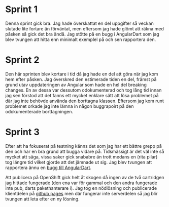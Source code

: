 # Sprint 1
Denna sprint gick bra. Jag hade överskattat en del uppgifter så veckan slutade lite fortare än förväntat,
men eftersom jag hade glömt att räkna med påsken så gick det bra ändå. Jag stötte på en bugg i AngularDart
som jag blev tvungen att hitta enn minimalt exemplel på och sen rapportera den.

# Sprint 2
Den här sprinten blev kortare i tid då jag hade en del att göra när jag kom hem efter påsken. Jag överskred
den estimerade tiden en del, främst på grund utav uppdateringen av Angular som hade en hel del breaking changes.
En av dessa var dessutom odokumenterad och tog lång tid innan jag sen förstod att det fanns ett mycket
enklare sätt att lösa problemet på där jag inte behövde använda den borttagna klassen. Eftersom jag kom
runt problemet orkade jag inte lämna in någon buggrapoirt på den odokumenterade borttagningen.

# Sprint 3
Efter att ha fokuserat på testning känns det som jag har ett bättre grepp på den och har en bra grund att
bugga vidare på. Tidsmässigt är det väl inte så mycket att säga, vissa saker gick snababre än trott medans
en (rita pilar) tog längre tid vilket gjorde att det jämnade ut sig. Jag blev tvungen att rapportera ännu
en [bugg till AngularDart](https://github.com/angular/angular.dart/issues/987).

Att publicera på OpenShift gick helt åt skogen då ingen av de två cartridgen
jag hittade fungerade (den ena var för gammal och den andra fungerade inte pub, darts pakethanterare i).
Jag tog en nödlösning och publicerade klientdelen på [github pages](http://re222dv.github.io/Cogito/) men
där fungerar inte serverdelen så jag blir tvungen att leta efter en ny lösning.
